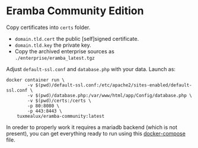 # Eramba Community Edition

Copy certificates into `certs` folder.
 * `domain.tld.cert` the public [self]signed certificate.
 * `domain.tld.key` the private key.
 * Copy the archived enterprise sources as `./enterprise/eramba_latest.tgz`

Adjust `default-ssl.conf` and `database.php` with your data. Launch as:

    docker container run \
            -v $(pwd)/default-ssl.conf:/etc/apache2/sites-enabled/default-ssl.conf \
            -v $(pwd)/database.php:/var/www/html/app/Config/database.php \
            -v $(pwd)/certs:/certs \
            -p 80:8080 \
            -p 443:8443 \
        tuxmealux/eramba-community:latest

In oreder to properly work it requires a mariadb backend (which is not present), you can get everything ready to run using this [docker-compose](https://github.com/staypirate/eramba-grc/tree/enterprise) file.